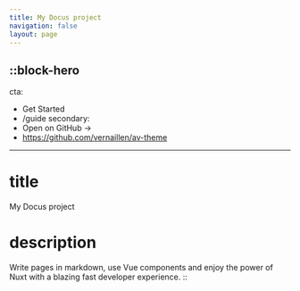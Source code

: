 ```yaml
---
title: My Docus project
navigation: false
layout: page
---
```


::block-hero
---

cta:

- Get Started
- /guide
secondary:
- Open on GitHub →
- <https://github.com/vernaillen/av-theme>

---

# title

My Docus project

# description

Write pages in markdown, use Vue components and enjoy the power of Nuxt with a blazing fast developer experience.
::

